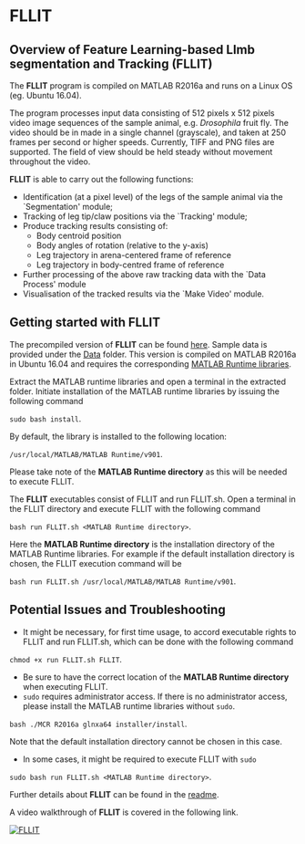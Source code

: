 # FLLIT
## Overview of Feature Learning-based LImb segmentation and Tracking (**FLLIT**)

The **FLLIT** program is compiled on MATLAB R2016a and runs on a Linux OS (eg. Ubuntu 16.04).

The program processes input data consisting of 512 pixels x 512 pixels video image sequences of the sample animal, e.g. *Drosophila* fruit fly. The video should be in made in a single channel (grayscale), and taken at 250 frames per second or higher speeds. Currently, TIFF and PNG files are supported. The field of view should be held steady without movement throughout the video.

**FLLIT** is able to carry out the following functions:
- Identification (at a pixel level) of the legs of the sample animal via the `Segmentation' module;
- Tracking of leg tip/claw positions via the `Tracking' module;
- Produce tracking results consisting of:
	* Body centroid position
	* Body angles of rotation (relative to the y-axis)
	* Leg trajectory in arena-centered frame of reference
	* Leg trajectory in body-centred frame of reference
- Further processing of the above raw tracking data with the `Data Process' module
- Visualisation of the tracked results via the `Make Video' module.

## Getting started with FLLIT
The precompiled version of **FLLIT** can be found [here](./Compiled). Sample data is provided under the [Data](./Compiled/Data) folder. This version is compiled on MATLAB R2016a in Ubuntu 16.04 and requires the corresponding [MATLAB Runtime libraries](http://ssd.mathworks.com/supportfiles/downloads/R2016a/deployment_files/R2016a/installers/glnxa64/MCR_R2016a_glnxa64_installer.zip).

Extract the MATLAB runtime libraries and open a terminal in the extracted folder. Initiate installation of the MATLAB runtime libraries by issuing the following command

```sudo bash install```.

By default, the library is installed to the following location:

```/usr/local/MATLAB/MATLAB Runtime/v901```.

Please take note of the **MATLAB Runtime directory** as this will be needed to execute FLLIT.

The **FLLIT** executables consist of FLLIT and run FLLIT.sh. Open a terminal in the FLLIT directory and execute FLLIT with the following command

```bash run FLLIT.sh <MATLAB Runtime directory>```.

Here the **MATLAB Runtime directory** is the installation directory of the MATLAB Runtime libraries. For example if the default installation directory is chosen, the FLLIT execution command will be

```bash run FLLIT.sh /usr/local/MATLAB/MATLAB Runtime/v901```.

## Potential Issues and Troubleshooting
- It might be necessary, for first time usage, to accord executable rights to FLLIT and run FLLIT.sh, which can be done with the following command

```chmod +x run FLLIT.sh FLLIT```.
- Be sure to have the correct location of the **MATLAB Runtime directory** when executing FLLIT.
- ```sudo``` requires administrator access. If there is no administrator access, please install the MATLAB runtime libraries without ```sudo```.

```bash ./MCR R2016a glnxa64 installer/install```.

Note that the default installation directory cannot be chosen in this case.
- In some cases, it might be required to execute FLLIT with ```sudo```

```sudo bash run FLLIT.sh <MATLAB Runtime directory>```.

Further details about **FLLIT** can be found in the [readme](./Compiled/Readme.pdf).

A video walkthrough of **FLLIT** is covered in the following link.

[![FLLIT](https://img.youtube.com/vi/g31la3oUNYk/0.jpg)](https://www.youtube.com/watch?v=g31la3oUNYk)

